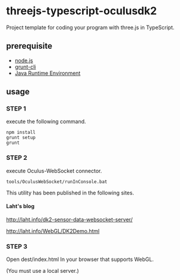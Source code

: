 threejs-typescript-oculusdk2
===========================

Project template for coding your program with three.js in TypeScript.

## prerequisite
* [node.js](http://nodejs.org/)
* [grunt-cli](https://github.com/gruntjs/grunt-cli)
* [Java Runtime Environment](https://java.com/ja/download/)

## usage
### STEP 1
execute the following command.
```
npm install
grunt setup
grunt
```

### STEP 2
execute Oculus-WebSocket connector.
```
tools/OculusWebSocket/runInConsole.bat
```
This utility has been published in the following sites.
#### Laht's blog

http://laht.info/dk2-sensor-data-websocket-server/

http://laht.info/WebGL/DK2Demo.html

### STEP 3
Open dest/index.html In your browser that supports WebGL.

(You must use a local server.)
